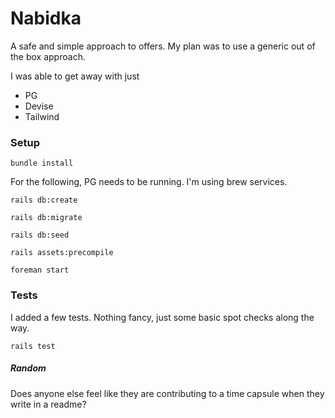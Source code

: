 # Nabidka
A safe and simple approach to offers. My plan was to use a generic out of the box approach.

I was able to get away with just
- PG
- Devise
- Tailwind

### Setup 
```
bundle install
```

For the following, PG needs to be running. I'm using brew services.
```
rails db:create
```

```
rails db:migrate
```

```
rails db:seed
```

```
rails assets:precompile
```

```
foreman start
```

### Tests
I added a few tests. Nothing fancy, just some basic spot checks along the way.
```
rails test
```

##### Random
Does anyone else feel like they are contributing to a time capsule when they write in a readme?
